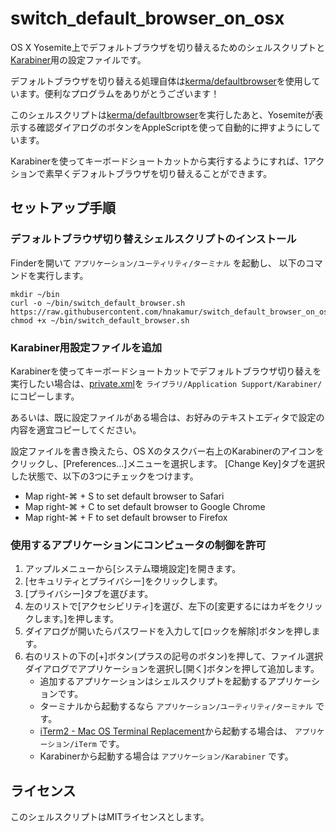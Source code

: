switch_default_browser_on_osx
=============================

OS X Yosemite上でデフォルトブラウザを切り替えるためのシェルスクリプトと
[Karabiner]( https://pqrs.org/osx/karabiner/index.html.ja )用の設定ファイルです。

デフォルトブラウザを切り替える処理自体は[kerma/defaultbrowser](https://github.com/kerma/defaultbrowser)を使用しています。便利なプログラムをありがとうございます！

このシェルスクリプトは[kerma/defaultbrowser](https://github.com/kerma/defaultbrowser)を実行したあと、Yosemiteが表示する確認ダイアログのボタンをAppleScriptを使って自動的に押すようにしています。

Karabinerを使ってキーボードショートカットから実行するようにすれば、1アクションで素早くデフォルトブラウザを切り替えることができます。

## セットアップ手順

### デフォルトブラウザ切り替えシェルスクリプトのインストール

Finderを開いて `アプリケーション/ユーティリティ/ターミナル` を起動し、
以下のコマンドを実行します。

```
mkdir ~/bin
curl -o ~/bin/switch_default_browser.sh https://raw.githubusercontent.com/hnakamur/switch_default_browser_on_osx/master/switch_default_browser.sh
chmod +x ~/bin/switch_default_browser.sh
```

### Karabiner用設定ファイルを追加

Karabinerを使ってキーボードショートカットでデフォルトブラウザ切り替えを実行したい場合は、[private.xml](https://github.com/hnakamur/switch_default_browser_on_osx/karabiner_config)を `ライブラリ/Application Support/Karabiner/` にコピーします。

あるいは、既に設定ファイルがある場合は、お好みのテキストエディタで設定の内容を適宜コピーしてください。

設定ファイルを書き換えたら、OS Xのタスクバー右上のKarabinerのアイコンをクリックし、[Preferences...]メニューを選択します。
[Change Key]タブを選択した状態で、以下の3つにチェックをつけます。

* Map right-⌘ + S to set default browser to Safari
* Map right-⌘ + C to set default browser to Google Chrome
* Map right-⌘ + F to set default browser to Firefox

### 使用するアプリケーションにコンピュータの制御を許可

1. アップルメニューから[システム環境設定]を開きます。
2. [セキュリティとプライバシー]をクリックします。
3. [プライバシー]タブを選びます。
4. 左のリストで[アクセシビリティ]を選び、左下の[変更するにはカギをクリックします。]を押します。
5. ダイアログが開いたらパスワードを入力して[ロックを解除]ボタンを押します。
6. 右のリストの下の[+]ボタン(プラスの記号のボタン)を押して、ファイル選択ダイアログでアプリケーションを選択し[開く]ボタンを押して追加します。
    * 追加するアプリケーションはシェルスクリプトを起動するアプリケーションです。
    * ターミナルから起動するなら `アプリケーション/ユーティリティ/ターミナル` です。
    * [iTerm2 - Mac OS Terminal Replacement](http://iterm2.com/)から起動する場合は、 `アプリケーション/iTerm` です。
    * Karabinerから起動する場合は `アプリケーション/Karabiner` です。

## ライセンス
このシェルスクリプトはMITライセンスとします。
